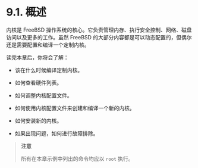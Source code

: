 # 9.1. 概述

内核是 FreeBSD 操作系统的核心。它负责管理内存、执行安全控制、网络、磁盘访问以及更多的工作。虽然 FreeBSD 的大部分内容都是可以动态配置的，但偶尔还是需要配置和编译一个定制内核。

读完本章后，你将会了解：

- 该在什么时候编译定制内核。

- 如何查看硬件列表。

- 如何调整内核配置文件。

- 如何使用内核配置文件来创建和编译一个新的内核。

- 如何安装新的内核。

- 如果出现问题，如何进行故障排除。

> **注意**
>
> 所有在本章示例中列出的命令均应以 `root` 执行。